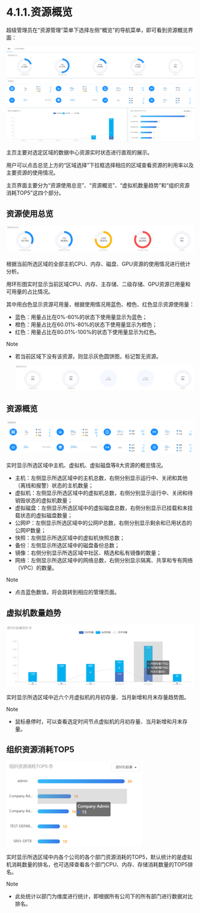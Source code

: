 # 4.1.1.资源概览

超级管理员在“资源管理”菜单下选择左侧“概览”的导航菜单，即可看到资源概览界面：

![image-20210127105245683](zone_summary.assets/image-20210127105245683.png)

主页主要对选定区域的数据中心资源实时状态进行直观的展示。

用户可以点击总览上方的“区域选择”下拉框选择相应的区域查看资源的利用率以及主要资源的使用情况。

主页界面主要分为“资源使用总览”、“资源概览”、“虚拟机数量趋势”和“组织资源消耗TOP5”这四个部分。

## 资源使用总览

#### ![1597746993057](zone_summary.assets/1597746993057.png)

根据当前所选区域的全部主机CPU、内存、磁盘、GPU资源的使用情况进行统计分析。

用环形图实时显示当前区域CPU、内存、主存储、二级存储、GPU资源已用量和可用量的占比情况。

其中用白色显示资源可用量，根据使用情况用蓝色、橙色、红色显示资源使用量：

- 蓝色：用量占比在0%-60%的状态下使用量显示为蓝色；
- 橙色：用量占比在60.01%-80%的状态下使用量显示为橙色；
- 红色：用量占比在80.01%-100%的状态下使用量显示为红色。

> [!NOTE]
>
> - 若当前区域下没有该资源，则显示灰色圆饼图，标记暂无资源。
>
>   ![1597747084726](zone_summary.assets/1597747084726.png)

## 资源概览

![image-20210127105324437](zone_summary.assets/image-20210127105507731.png)

实时显示所选区域中主机、虚拟机、虚拟磁盘等8大资源的概览情况。

- 主机：左侧显示所选区域中的主机总数，右侧分别显示运行中、关闭和其他（离线和报警）状态的主机数量；
- 虚拟机：左侧显示所选区域中的虚拟机总数，右侧分别显示运行中、关闭和待销毁状态的虚拟机数量；
- 虚拟磁盘：左侧显示所选区域中的虚拟磁盘总数，右侧分别显示已挂载和未挂载状态的虚拟磁盘数量；
- 公网IP：左侧显示所选区域中的公网IP总数，右侧分别显示剩余和已用状态的公网IP数量；
- 快照：左侧显示所选区域中的虚拟机快照总数；
- 备份：左侧显示所选区域中的磁盘备份总数；
- 镜像：右侧分别显示所选区域中社区、精选和私有镜像的数量；
- 网络：左侧显示所选区域中的网络总数，右侧分别显示隔离、共享和专有网络（VPC）的数量。

> [!NOTE]
>
> - 点击蓝色数值，将会跳转到相应的管理页面。

## 虚拟机数量趋势

<img src="zone_summary.assets/1597747841838.png" alt="1597747841838" style="zoom:50%;" />

实时显示所选区域中近六个月虚拟机的月初存量、当月新增和月末存量趋势图。

> [!NOTE]
>
> - 鼠标悬停时，可以查看选定时间节点虚拟机的月初存量、当月新增和月末存量。

## 组织资源消耗TOP5

<img src="zone_summary.assets/image-20210127105718545.png" alt="image-20210127105718545" style="zoom:50%;" />

实时显示所选区域中内各个公司的各个部门资源消耗的TOP5，默认统计的是虚拟机消耗数量的排名，也可选择查看各个部门CPU、内存、存储消耗数量的TOP5排名。

> [!NOTE]
>
> - 此处统计以部门为维度进行统计，即根据所有公司下的所有部门进行数据对比排名。